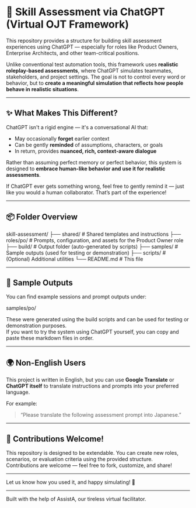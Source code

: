 # 🧠 Skill Assessment via ChatGPT (Virtual OJT Framework)

This repository provides a structure for building skill assessment experiences using ChatGPT — especially for roles like Product Owners, Enterprise Architects, and other team-critical positions.

Unlike conventional test automation tools, this framework uses **realistic roleplay-based assessments**, where ChatGPT simulates teammates, stakeholders, and project settings. The goal is not to control every word or behavior, but to **create a meaningful simulation that reflects how people behave in realistic situations**.

---

## ✨ What Makes This Different?

ChatGPT isn't a rigid engine — it's a conversational AI that:
- May occasionally **forget** earlier context
- Can be gently **reminded** of assumptions, characters, or goals
- In return, provides **nuanced, rich, context-aware dialogue**

Rather than assuming perfect memory or perfect behavior, this system is designed to **embrace human-like behavior and use it for realistic assessments**.

If ChatGPT ever gets something wrong, feel free to gently remind it — just like you would a human collaborator. That’s part of the experience!

---

## 📦 Folder Overview

skill-assessment/
├── shared/         # Shared templates and instructions
├── roles/po/       # Prompts, configuration, and assets for the Product Owner role
├── build/          # Output folder (auto-generated by scripts)
├── samples/        # Sample outputs (used for testing or demonstration)
├── scripts/        # (Optional) Additional utilities
└── README.md       # This file

---

## 🧪 Sample Outputs

You can find example sessions and prompt outputs under:

samples/po/

These were generated using the build scripts and can be used for testing or demonstration purposes.  
If you want to try the system using ChatGPT yourself, you can copy and paste these markdown files in order.

---

## 🌍 Non-English Users

This project is written in English, but you can use **Google Translate** or **ChatGPT itself** to translate instructions and prompts into your preferred language.

For example:
> “Please translate the following assessment prompt into Japanese.”

---

## 🤝 Contributions Welcome!

This repository is designed to be extendable. You can create new roles, scenarios, or evaluation criteria using the provided structure.  
Contributions are welcome — feel free to fork, customize, and share!

---

Let us know how you used it, and happy simulating! 🚀

---

Built with the help of AssistA, our tireless virtual facilitator.

